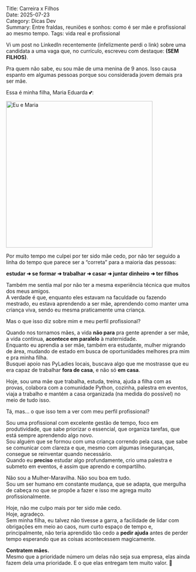 Title: Carreira x Filhos  
Date: 2025-07-23  
Category: Dicas Dev  
Summary: Entre fraldas, reuniões e sonhos: como é ser mãe e profissional ao mesmo tempo.
Tags: vida real e profissional

Vi um post no LinkedIn recentemente (infelizmente perdi o link) sobre uma candidata a uma vaga que, no currículo, escreveu com destaque: **(SEM FILHOS)**.

Pra quem não sabe, eu sou mãe de uma menina de 9 anos. Isso causa espanto em algumas pessoas porque sou considerada jovem demais pra ser mãe.

Essa é minha filha, Maria Eduarda 💕: 

<img src="{static}/images/IMG_1011.jpg" alt="Eu e Maria" width="400"/>

Por muito tempo me culpei por ter sido mãe cedo, por não ter seguido a linha do tempo que parece ser a “correta” para a maioria das pessoas: 

**estudar ➜ se formar ➜ trabalhar ➜ casar ➜ juntar dinheiro ➜ ter filhos**

Também me sentia mal por não ter a mesma experiência técnica que muitos dos meus amigos.  
A verdade é que, enquanto eles estavam na faculdade ou fazendo mestrado, eu estava aprendendo a ser mãe, aprendendo como manter uma criança viva, sendo eu mesma praticamente uma criança.

Mas o que isso diz sobre mim e meu perfil profissional?

Quando nos tornamos mães, a vida **não para** pra gente aprender a ser mãe, a vida continua, **acontece em paralelo** à maternidade.  
Enquanto eu aprendia a ser mãe, também era estudante, mulher migrando de área, mudando de estado em busca de oportunidades melhores pra mim e pra minha filha.  
Busquei apoio nas PyLadies locais, buscava algo que me mostrasse que eu era capaz de trabalhar **fora de casa**, e não só **em casa**.

Hoje, sou uma mãe que trabalha, estuda, treina, ajuda a filha com as provas, colabora com a comunidade Python, cozinha, palestra em eventos, viaja a trabalho e mantém a casa organizada (na medida do possível) no meio de tudo isso.

Tá, mas... o que isso tem a ver com meu perfil profissional?

Sou uma profissional com excelente gestão de tempo, foco em produtividade, que sabe priorizar o essencial, que organiza tarefas, que está sempre aprendendo algo novo.  
Sou alguém que se formou com uma criança correndo pela casa, que sabe se comunicar com clareza e que, mesmo com algumas inseguranças, consegue se reinventar quando necessário.  
Quando eu **preciso** estudar algo profundamente, crio uma palestra e submeto em eventos, é assim que aprendo e compartilho.

Não sou a Mulher-Maravilha. Não sou boa em tudo.  
Sou um ser humano em constante mudança, que se adapta, que mergulha de cabeça no que se propõe a fazer e isso me agrega muito profissionalmente.

Hoje, não me culpo mais por ter sido mãe cedo.  
Hoje, agradeço.  
Sem minha filha, eu talvez não tivesse a garra, a facilidade de lidar com obrigações em meio ao caos, num curto espaço de tempo e, principalmente, não teria aprendido tão cedo a **pedir ajuda** antes de perder tempo esperando que as coisas acontecessem magicamente.

**Contratem mães.**  
Mesmo que a prioridade número um delas não seja sua empresa, elas ainda fazem dela uma prioridade. E o que elas entregam tem muito valor. 💖
